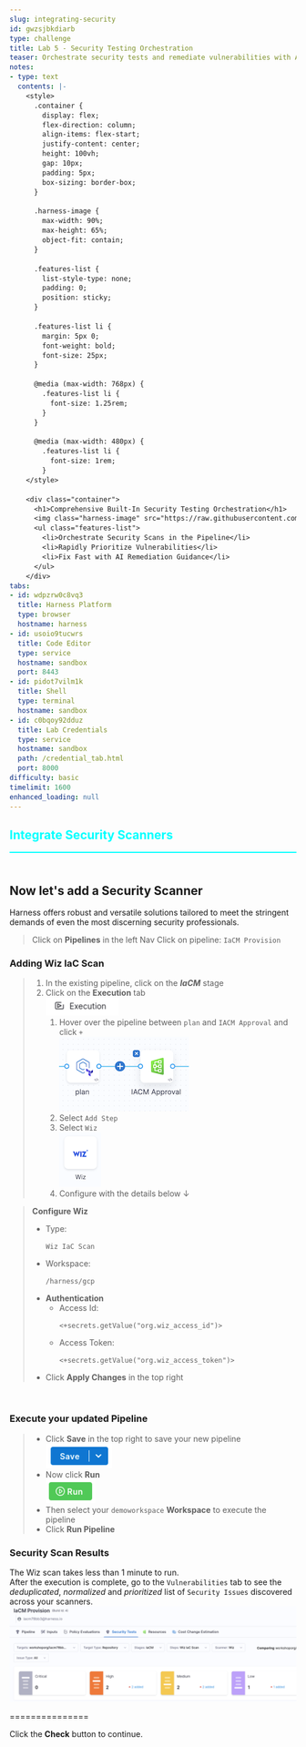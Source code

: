 ```yaml
---
slug: integrating-security
id: gwzsjbkdiarb
type: challenge
title: Lab 5 - Security Testing Orchestration
teaser: Orchestrate security tests and remediate vulnerabilities with AI guidance.
notes:
- type: text
  contents: |-
    <style>
      .container {
        display: flex;
        flex-direction: column;
        align-items: flex-start;
        justify-content: center;
        height: 100vh;
        gap: 10px;
        padding: 5px;
        box-sizing: border-box;
      }

      .harness-image {
        max-width: 90%;
        max-height: 65%;
        object-fit: contain;
      }

      .features-list {
        list-style-type: none;
        padding: 0;
        position: sticky;
      }

      .features-list li {
        margin: 5px 0;
        font-weight: bold;
        font-size: 25px;
      }

      @media (max-width: 768px) {
        .features-list li {
          font-size: 1.25rem;
        }
      }

      @media (max-width: 480px) {
        .features-list li {
          font-size: 1rem;
        }
    </style>

    <div class="container">
      <h1>Comprehensive Built-In Security Testing Orchestration</h1>
      <img class="harness-image" src="https://raw.githubusercontent.com/harness-community/field-workshops/harness-se/assets/images/sto_pipeline.png">
      <ul class="features-list">
        <li>Orchestrate Security Scans in the Pipeline</li>
        <li>Rapidly Prioritize Vulnerabilities</li>
        <li>Fix Fast with AI Remediation Guidance</li>
      </ul>
    </div>
tabs:
- id: wdpzrw0c8vq3
  title: Harness Platform
  type: browser
  hostname: harness
- id: usoio9tucwrs
  title: Code Editor
  type: service
  hostname: sandbox
  port: 8443
- id: pidot7vilm1k
  title: Shell
  type: terminal
  hostname: sandbox
- id: c0bqoy92dduz
  title: Lab Credentials
  type: service
  hostname: sandbox
  path: /credential_tab.html
  port: 8000
difficulty: basic
timelimit: 1600
enhanced_loading: null
---
```


<style type="text/css" rel="stylesheet">
hr.cyan { background-color: cyan; color: cyan; height: 2px; margin-bottom: -10px; }
h2.cyan { color: cyan; }
</style><h2 class="cyan">Integrate Security Scanners</h2>
<hr class="cyan">
<br><br>

## Now let's add a Security Scanner
Harness offers robust and versatile solutions tailored to meet the stringent demands of even the most discerning security professionals.

> Click on **Pipelines** in the left Nav
> Click on pipeline: `IaCM Provision`

### Adding Wiz IaC Scan

> 1) In the existing pipeline, click on the ***IaCM*** stage
> 1) Click on the **Execution** tab \
>     ![](https://raw.githubusercontent.com/harness-community/field-workshops/harness-se/assets/images/pipeline_tab_execution.png)
>    1) Hover over the pipeline between `plan` and `IACM Approval` and click `+` \
>        ![](https://raw.githubusercontent.com/harness-community/field-workshops/harness-se/se-workshop-iacm/assets/images/iacm_pipeline_add_sto_step.png)
>    1) Select `Add Step`
>    1) Select `Wiz` \
>       ![](https://raw.githubusercontent.com/harness-community/field-workshops/harness-se/assets/images/pipeline_step_wiz.png)
>    1) Configure with the details below ↓

> **Configure Wiz**
> - Type: <pre><code>Wiz IaC Scan</pre></code>
> - Workspace: <pre><code>/harness/gcp</pre></code>
> - **Authentication**
>   - Access Id: <pre><code><+secrets.getValue("org.wiz_access_id")></pre></code>
>   - Access Token: <pre><code><+secrets.getValue("org.wiz_access_token")></pre></code>
> - Click **Apply Changes** in the top right

<br>

### Execute your updated Pipeline
> - Click **Save** in the top right to save your new pipeline \
>     ![](https://raw.githubusercontent.com/harness-community/field-workshops/harness-se/assets/images/pipeline_save.png)
> - Now click **Run** \
>     ![](https://raw.githubusercontent.com/harness-community/field-workshops/harness-se/assets/images/pipeline_run.png)
> - Then select your `demoworkspace` **Workspace** to execute the pipeline
> - Click **Run Pipeline**

### Security Scan Results
The Wiz scan takes less than 1 minute to run. <br>
After the execution is complete, go to the `Vulnerabilities` tab to see the *deduplicated*, *normalized* and *prioritized* list of `Security Issues` discovered across your scanners. <br>
![](https://raw.githubusercontent.com/harness-community/field-workshops/harness-se/se-workshop-iacm/assets/images/iacm_pipeline_security_tests_tab_gcp.png)

===============

Click the **Check** button to continue.
